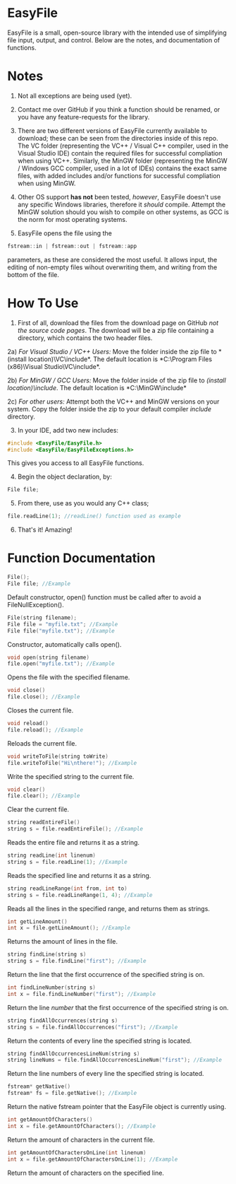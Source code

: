 # EasyFile
EasyFile is a small, open-source library with the intended use of simplifying file input, output, and control. Below are the notes, and documentation of functions.

# Notes
1) Not all exceptions are being used (yet).

2) Contact me over GitHub if you think a function should be renamed, or you have any feature-requests for the library.

3) There are two different versions of EasyFile currently available to download; these can be seen from the directories 
inside of this repo. The VC folder (representing the VC++ / Visual C++ compiler, used in the Visual Studio IDE) contain 
the required files for successful compliation when using VC++. Similarly, the MinGW folder (representing the MinGW / Windows GCC compiler, used in a lot of IDEs) contains the exact same files, with added includes and/or functions for successful compliation when using MinGW.

4) Other OS support **has not** been tested, *however*, EasyFile doesn't use any specific Windows libraries, therefore it *should* compile. Attempt the MinGW solution should you wish to compile on other systems, as GCC is the norm for most operating systems.

5) EasyFile opens the file using the
```c++
fstream::in | fstream::out | fstream::app
```
parameters, as these are considered the most useful. It allows input, the editing of non-empty files wihout overwriting them, and writing from the bottom of the file.

# How To Use
1) First of all, download the files from the download page on GitHub *not the source code pages*. The download will be a zip file containing a directory, which contains the two header files.

2a) *For Visual Studio / VC++ Users:* Move the folder inside the zip file to *(install location)\VC\include\*. The default location is *C:\Program Files (x86)\Visual Studio\VC\include\*.

2b) *For MinGW / GCC Users:* Move the folder inside of the zip file to *(install location)\include*. The default location is *C:\MinGW\include\*

2c) *For other users:* Attempt both the VC++ and MinGW versions on your system. Copy the folder inside the zip to your default compiler *include* directory.

3) In your IDE, add two new includes:
```c++
#include <EasyFile/EasyFile.h>
#include <EasyFile/EasyFileExceptions.h>
```
This gives you access to all EasyFile functions.

4) Begin the object declaration, by:
```c++
File file;
```
5) From there, use as you would any C++ class;
```c++
file.readLine(1); //readLine() function used as example
```
6) That's it! Amazing!

# Function Documentation
```c++
File();
File file; //Example
``` 
Default constructor, open() function must be called after to avoid a FileNullException().
```c++
File(string filename);
File file = "myfile.txt"; //Example
File file("myfile.txt"); //Example
``` 
Constructor, automatically calls open().
```c++
void open(string filename)
file.open("myfile.txt"); //Example
``` 
Opens the file with the specified filename.
```c++
void close()
file.close(); //Example
``` 
Closes the current file.
```c++
void reload()
file.reload(); //Example
``` 
Reloads the current file.
```c++
void writeToFile(string toWrite)
file.writeToFile("Hi\nthere!"); //Example
``` 
Write the specified string to the current file.
```c++
void clear()
file.clear(); //Example
``` 
Clear the current file.
```c++
string readEntireFile()
string s = file.readEntireFile(); //Example
``` 
Reads the entire file and returns it as a string.
```c++
string readLine(int linenum)
string s = file.readLine(1); //Example
``` 
Reads the specified line and returns it as a string.
```c++
string readLineRange(int from, int to)
string s = file.readLineRange(1, 4); //Example
``` 
Reads all the lines in the specified range, and returns them as strings.
```c++
int getLineAmount()
int x = file.getLineAmount(); //Example
``` 
Returns the amount of lines in the file.
```c++
string findLine(string s)
string s = file.findLine("first"); //Example
``` 
Return the line that the first occurrence of the specified string is on.
```c++
int findLineNumber(string s)
int x = file.findLineNumber("first"); //Example
``` 
Return the line *number* that the first occurrence of the specified string is on.
```c++
string findAllOccurrences(string s)
string s = file.findAllOccurrences("first"); //Example
``` 
Return the contents of every line the specified string is located.
```c++
string findAllOccurrencesLineNum(string s)
string lineNums = file.findAllOccurrencesLineNum("first"); //Example
``` 
Return the line numbers of every line the specified string is located.
```c++
fstream* getNative()
fstream* fs = file.getNative(); //Example
``` 
Return the native fstream pointer that the EasyFile object is currently using.
```c++
int getAmountOfCharacters()
int x = file.getAmountOfCharacters(); //Example
``` 
Return the amount of characters in the current file.
```c++
int getAmountOfCharactersOnLine(int linenum)
int x = file.getAmountOfCharactersOnLine(1); //Example
``` 
Return the amount of characters on the specified line.
